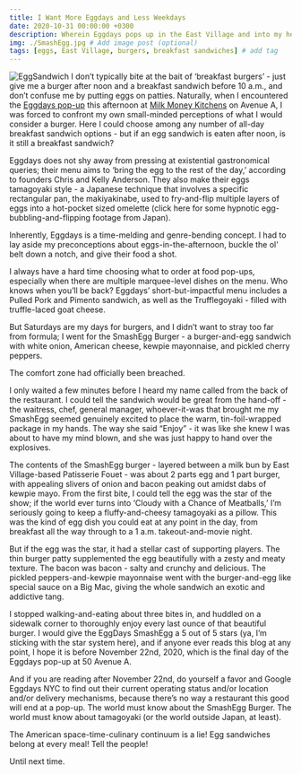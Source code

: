```yaml
---
title: I Want More Eggdays and Less Weekdays
date: 2020-10-31 00:00:00 +0300
description: Wherein Eggdays pops up in the East Village and into my heart.
img: ./SmashEgg.jpg # Add image post (optional)
tags: [eggs, East Village, burgers, breakfast sandwiches] # add tag
---
```

![EggSandwich](./SmashEgg.jpeg)
I don’t typically bite at the bait of ‘breakfast burgers’ - just give me a burger after noon and a breakfast sandwich before 10 a.m., and don’t confuse me by putting eggs on patties. Naturally, when I encountered the <a href='https://eggdaysny.com/' target='blank'>Eggdays pop-up</a> this afternoon at <a href='https://www.instagram.com/milkmoneykitchens/?hl=en' target='blank'>Milk Money Kitchens</a> on Avenue A, I was forced to confront my own small-minded perceptions of what I would consider a burger. Here I could choose among any number of all-day breakfast sandwich options - but if an egg sandwich is eaten after noon, is it still a breakfast sandwich?

Eggdays does not shy away from pressing at existential gastronomical queries; their menu aims to ‘bring the egg to the rest of the day,’ according to founders Chris and Kelly Anderson. They also make their eggs tamagoyaki style - a Japanese technique that involves a specific rectangular pan, the makiyakinabe, used to fry-and-flip multiple layers of eggs into a hot-pocket sized omelette (click here for some hypnotic egg-bubbling-and-flipping footage from Japan).

Inherently, Eggdays is a time-melding and genre-bending concept. I had to lay aside my preconceptions about eggs-in-the-afternoon, buckle the ol' belt down a notch, and give their food a shot.

I always have a hard time choosing what to order at food pop-ups, especially when there are multiple marquee-level dishes on the menu. Who knows when you’ll be back? Eggdays’ short-but-impactful menu includes a Pulled Pork and Pimento sandwich, as well as the Trufflegoyaki - filled with truffle-laced goat cheese.

But Saturdays are my days for burgers, and I didn’t want to stray too far from formula; I went for the SmashEgg Burger - a burger-and-egg sandwich with white onion, American cheese, kewpie mayonnaise, and pickled cherry peppers.

The comfort zone had officially been breached.

I only waited a few minutes before I heard my name called from the back of the restaurant. I could tell the sandwich would be great from the hand-off - the waitress, chef, general manager, whoever-it-was that brought me my SmashEgg seemed genuinely excited to place the warm, tin-foil-wrapped package in my hands. The way she said “Enjoy” - it was like she knew I was about to have my mind blown, and she was just happy to hand over the explosives.

The contents of the SmashEgg burger - layered between a milk bun by East Village-based Patisserie Fouet - was about 2 parts egg and 1 part burger, with appealing slivers of onion and bacon peaking out amidst dabs of kewpie mayo. From the first bite, I could tell the egg was the star of the show; if the world ever turns into ‘Cloudy with a Chance of Meatballs,’ I’m seriously going to keep a fluffy-and-cheesy tamagoyaki as a pillow. This was the kind of egg dish you could eat at any point in the day, from breakfast all the way through to a 1 a.m. takeout-and-movie night.

But if the egg was the star, it had a stellar cast of supporting players. The thin burger patty supplemented the egg beautifully with a zesty and meaty texture. The bacon was bacon - salty and crunchy and delicious. The pickled peppers-and-kewpie mayonnaise went with the burger-and-egg like special sauce on a Big Mac, giving the whole sandwich an exotic and addictive tang.

I stopped walking-and-eating about three bites in, and huddled on a sidewalk corner to thoroughly enjoy every last ounce of that beautiful burger. I would give the EggDays SmashEgg a 5 out of 5 stars (ya, I’m sticking with the star system here), and if anyone ever reads this blog at any point, I hope it is before November 22nd, 2020, which is the final day of the Eggdays pop-up at 50 Avenue A.

And if you are reading after November 22nd, do yourself a favor and Google Eggdays NYC to find out their current operating status and/or location and/or delivery mechanisms, because there’s no way a restaurant this good will end at a pop-up. The world must know about the SmashEgg Burger. The world must know about tamagoyaki (or the world outside Japan, at least).

The American space-time-culinary continuum is a lie! Egg sandwiches belong at every meal! Tell the people!

Until next time.